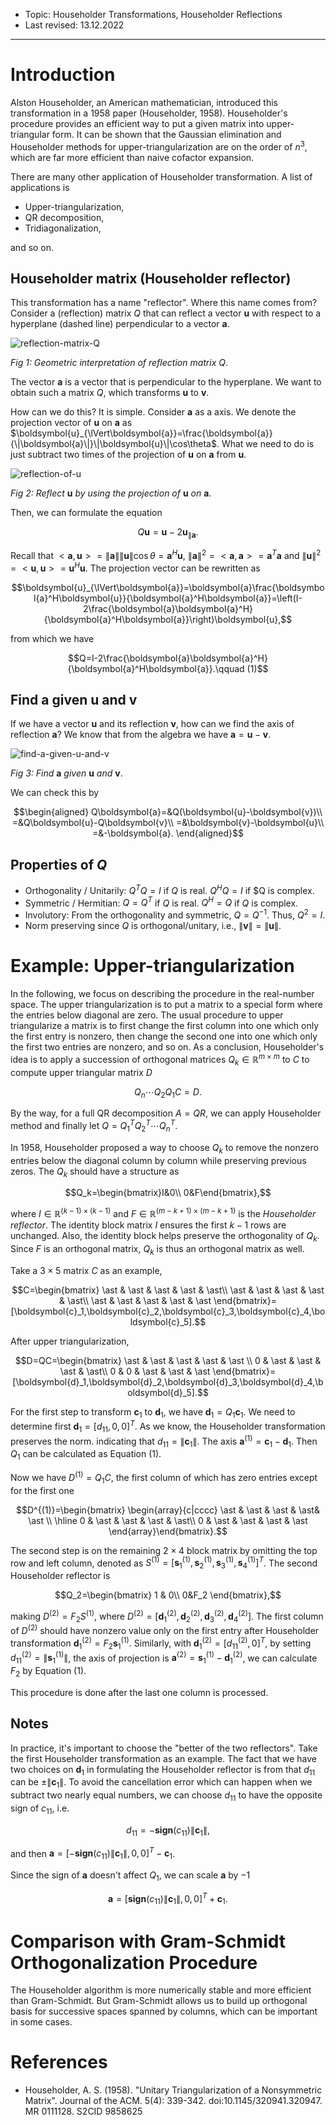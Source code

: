 - Topic: Householder Transformations, Householder Reflections
- Last revised: 13.12.2022

---

# Introduction

Alston Householder, an American mathematician, introduced this transformation in a 1958 paper (Householder, 1958). Householder's procedure provides an efficient way to put a given matrix into upper-triangular form. It can be shown that the Gaussian elimination and Householder methods for upper-triangularization are on the order of $n^3$, which are far more efficient than naive cofactor expansion.

There are many other application of Householder transformation. A list of applications is

- Upper-triangularization,
- QR decomposition,
- Tridiagonalization,

and so on.

## Householder matrix (Householder reflector)

This transformation has a name "reflector". Where this name comes from? Consider a (reflection) matrix $Q$ that can reflect a vector $\boldsymbol{u}$ with respect to a hyperplane (dashed line) perpendicular to a vector $\boldsymbol{a}$.

![reflection-matrix-Q](./../Images/Householder_transformation_1.png)

*Fig 1: Geometric interpretation of reflection matrix* $Q$.

The vector $\boldsymbol{a}$ is a vector that is perpendicular to the hyperplane. We want to obtain such a matrix $Q$, which transforms $\boldsymbol{u}$ to $\boldsymbol{v}$.

How can we do this? It is simple. Consider $\boldsymbol{a}$ as a axis. We denote the projection vector of $\boldsymbol{u}$ on $\boldsymbol{a}$ as $\boldsymbol{u}_{\lVert\boldsymbol{a}}=\frac{\boldsymbol{a}}{\|\boldsymbol{a}\|}\|\boldsymbol{u}\|\cos\theta$. What we need to do is just subtract two times of the projection of $\boldsymbol{u}$ on $\boldsymbol{a}$ from $\boldsymbol{u}$.

![reflection-of-u](./../Images/Householder_transformation_2.png)

*Fig 2: Reflect* $\boldsymbol{u}$ *by using the projection of* $\boldsymbol{u}$ *on* $\boldsymbol{a}$.

Then, we can formulate the equation

$$Q\boldsymbol{u}=\boldsymbol{u}-2\boldsymbol{u}_{\lVert\boldsymbol{a}}.$$

Recall that $<\boldsymbol{a},\boldsymbol{u}>=\|\boldsymbol{a}\|\|\boldsymbol{u}\|\cos\theta=\boldsymbol{a}^H\boldsymbol{u}$, $\|\boldsymbol{a}\|^2=<\boldsymbol{a},\boldsymbol{a}>=\boldsymbol{a}^T\boldsymbol{a}$ and $\|\boldsymbol{u}\|^2=<\boldsymbol{u},\boldsymbol{u}>=\boldsymbol{u}^H\boldsymbol{u}$. The projection vector can be rewritten as

$$\boldsymbol{u}_{\lVert\boldsymbol{a}}=\boldsymbol{a}\frac{\boldsymbol{a}^H\boldsymbol{u}}{\boldsymbol{a}^H\boldsymbol{a}}=\left(I-2\frac{\boldsymbol{a}\boldsymbol{a}^H}{\boldsymbol{a}^H\boldsymbol{a}}\right)\boldsymbol{u},$$

from which we have

$$Q=I-2\frac{\boldsymbol{a}\boldsymbol{a}^H}{\boldsymbol{a}^H\boldsymbol{a}}.\qquad (1)$$

## Find $\boldsymbol{a}$ given $\boldsymbol{u}$ and $\boldsymbol{v}$

If we have a vector $\boldsymbol{u}$ and its reflection $\boldsymbol{v}$, how can we find the axis of reflection $\boldsymbol{a}$? We know that from the algebra we have $\boldsymbol{a}=\boldsymbol{u}-\boldsymbol{v}$.

![find-a-given-u-and-v](./../Images/Householder_transformation_3.png)

*Fig 3: Find* $\boldsymbol{a}$ *given* $\boldsymbol{u}$ *and* $\boldsymbol{v}$.

We can check this by

$$\begin{aligned}
   Q\boldsymbol{a}=&Q(\boldsymbol{u}-\boldsymbol{v})\\
   =&Q\boldsymbol{u}-Q\boldsymbol{v}\\
   =&\boldsymbol{v}-\boldsymbol{u}\\
   =&-\boldsymbol{a}. 
\end{aligned}$$

## Properties of $Q$

- Orthogonality / Unitarily: $Q^TQ=I$ if $Q$ is real. $Q^HQ=I$ if $Q is complex.
- Symmetric / Hermitian: $Q=Q^T$ if $Q$ is real. $Q^H=Q$ if $Q$ is complex.
- Involutory: From the orthogonality and symmetric, $Q=Q^{-1}$. Thus, $Q^2=I$.
- Norm preserving since $Q$ is orthogonal/unitary, i.e., $\|\boldsymbol{v}\|=\|\boldsymbol{u}\|$.

# Example: Upper-triangularization

In the following, we focus on describing the procedure in the real-number space. The upper triangularization is to put a matrix to a special form where the entries below diagonal are zero. The usual procedure to upper triangularize a matrix is to first change the first column into one which only the first entry is nonzero, then change the second one into one which only the first two entries are nonzero, and so on. As a conclusion, Householder's idea is to apply a succession of orthogonal matrices $Q_k\in\mathbb{R}^{m\times m}$ to $C$ to compute upper triangular matrix $D$

$$Q_n\cdots Q_2Q_1C=D.$$

By the way, for a full QR decomposition $A=QR$, we can apply Householder method and finally let $Q=Q_1^TQ_2^T\cdots Q_n^T$.

In 1958, Householder proposed a way to choose $Q_k$ to remove the nonzero entries below the diagonal column by column while preserving previous zeros. The $Q_k$ should have a structure as

$$Q_k=\begin{bmatrix}I&0\\
0&F\end{bmatrix},$$

where $I\in\mathbb{R}^{(k-1)\times(k-1)}$ and $F\in\mathbb{R}^{(m-k+1)\times(m-k+1)}$ is the *Householder reflector*. The identity block matrix $I$ ensures the first $k-1$ rows are unchanged. Also, the identity block helps preserve the orthogonality of $Q_k$. Since $F$ is an orthogonal matrix, $Q_k$ is thus an orthogonal matrix as well. 

Take a $3\times5$ matrix $C$ as an example,

$$C=\begin{bmatrix}
\ast & \ast & \ast & \ast & \ast\\
\ast & \ast & \ast & \ast & \ast\\
\ast & \ast & \ast & \ast & \ast
\end{bmatrix}=[\boldsymbol{c}_1,\boldsymbol{c}_2,\boldsymbol{c}_3,\boldsymbol{c}_4,\boldsymbol{c}_5].$$

After upper triangularization,

$$D=QC=\begin{bmatrix}
\ast & \ast & \ast & \ast & \ast \\
0 & \ast & \ast & \ast & \ast\\
0 & 0 & \ast & \ast & \ast
\end{bmatrix}=[\boldsymbol{d}_1,\boldsymbol{d}_2,\boldsymbol{d}_3,\boldsymbol{d}_4,\boldsymbol{d}_5].$$

For the first step to transform <span>$\boldsymbol{c}_1$</span> to $\boldsymbol{d}_{1}$, we have $\boldsymbol{d}_{1}=Q_1\boldsymbol{c}_{1}$. We need to determine first $\boldsymbol{d}_1=[d_{11},0,0]^T$. As we know, the Householder transformation preserves the norm. indicating that $d_{11}=\|\boldsymbol{c}_1\|$. The axis $\boldsymbol{a}^{(1)}=\boldsymbol{c}_1-\boldsymbol{d}_1$. Then $Q_1$ can be calculated as Equation (1).

Now we have $D^{(1)}=Q_1C$, the first column of which has zero entries except for the first one

$$D^{(1)}=\begin{bmatrix}
\begin{array}{c|cccc}
\ast & \ast & \ast & \ast& \ast \\
\hline
0 & \ast & \ast & \ast & \ast\\
0 & \ast & \ast & \ast & \ast
\end{array}\end{bmatrix}.$$

The second step is on the remaining $2\times4$ block matrix by omitting the top row and left column, denoted as $S^{(1)}=\left[\boldsymbol{s}_1^{(1)},\boldsymbol{s}_2^{(1)},\boldsymbol{s}_3^{(1)},\boldsymbol{s}_4^{(1)}\right]^T$. The second Householder reflector is

$$Q_2=\begin{bmatrix}
   1 & 0\\
   0&F_2 
\end{bmatrix},$$

making $D^{(2)}=F_2S^{(1)}$, where $D^{(2)}=\left[\boldsymbol{d}_1^{(2)},\boldsymbol{d}_2^{(2)},\boldsymbol{d}_3^{(2)},\boldsymbol{d}_4^{(2)}\right]$. The first column of $D^{(2)}$ should have nonzero value only on the first entry after Householder transformation $\boldsymbol{d}_1^{(2)}=F_2\boldsymbol{s}^{(1)}_1$. Similarly, with $\boldsymbol{d}^{(2)}_1=\left[d_{11}^{(2)},0\right]^T$, by setting $d_{11}^{(2)}=\left\|\boldsymbol{s}_1^{(1)}\right\|$, the axis of projection is $\boldsymbol{a}^{(2)}=\boldsymbol{s}_1^{(1)}-\boldsymbol{d}_1^{(2)}$, we can calculate $F_2$ by Equation (1).

This procedure is done after the last one column is processed.

## Notes

In practice, it's important to choose the "better of the two reflectors". Take the first Householder transformation as an example. The fact that we have two choices on $\boldsymbol{d}_1$ in formulating the Householder reflector is from that $d_{11}$ can be $\pm\|\boldsymbol{c}_1\|$. To avoid the cancellation error which can happen when we subtract two nearly equal numbers, we can choose $d_{11}$ to have the opposite sign of $c_{11}$, i.e.

$$d_{11}=-\textbf{sign}(c_{11})\|\boldsymbol{c}_1\|,$$

and then $\boldsymbol{a}=\left[-\textbf{sign}(c_{11})\|\boldsymbol{c}_1\|,0,0\right]^T-\boldsymbol{c}_1$.

Since the sign of $\boldsymbol{a}$ doesn't affect $Q_1$, we can scale $\boldsymbol{a}$ by $-1$

$$\boldsymbol{a}=\left[\textbf{sign}(c_{11})\|\boldsymbol{c}_1\|,0,0\right]^T+\boldsymbol{c}_1.$$

# Comparison with Gram-Schmidt Orthogonalization Procedure

The Householder algorithm is more numerically stable and more efficient than Gram-Schmidt. But Gram-Schmidt allows us to build up orthogonal basis for successive spaces spanned by columns, which can be important in some cases.

# References

- Householder, A. S. (1958). "Unitary Triangularization of a Nonsymmetric Matrix". Journal of the ACM. 5(4): 339-342. doi:10.1145/320941.320947. MR 0111128. S2CID 9858625